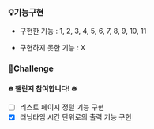 ### 💡기능구현

- 구현한 기능 : 1, 2, 3, 4, 5, 6, 7, 8, 9, 10, 11

- 구현하지 못한 기능 : X

### 🔅Challenge

#### 🔥 챌린지 참여합니다! 🔥

- [ ] 리스트 페이지 정렬 기능 구현
- [x] 러닝타임 시간 단위로의 출력 기능 구현

